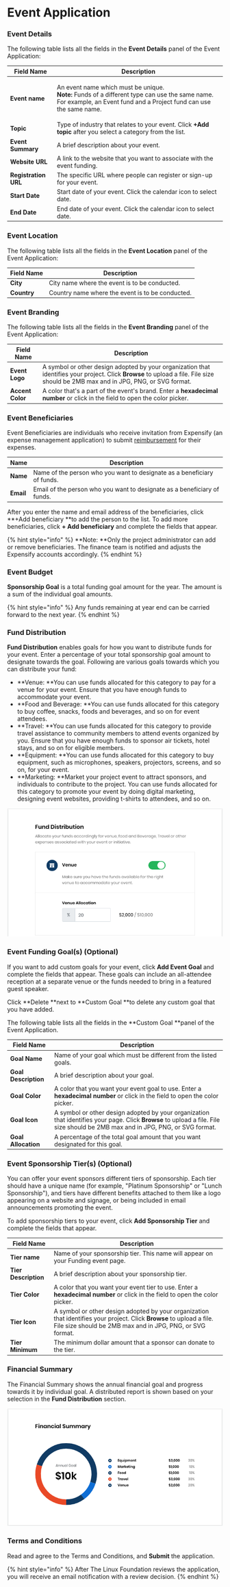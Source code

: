 # Event Application

### Event Details

The following table lists all the fields in the **Event Details** panel of the Event Application:

| Field Name           | Description                                                                                                                                                                                |
| -------------------- | ------------------------------------------------------------------------------------------------------------------------------------------------------------------------------------------ |
| **Event name**       | <p>An event name which must be unique.<br><strong>Note: </strong>Funds of a different type can use the same name. For example, an Event fund and a Project fund can use the same name.</p> |
| **Topic**            | Type of industry that relates to your event. Click **+Add topic**  after you select a category from the list.                                                                              |
| **Event Summary**    | A brief description about your event.                                                                                                                                                      |
| **Website URL**      | A link to the website that you want to associate with the event funding.                                                                                                                   |
| **Registration URL** | The specific URL where people can register or sign-up for your event.                                                                                                                      |
| **Start Date**       | Start date of your event. Click the calendar icon to select date.                                                                                                                          |
| **End Date**         | End date of your event. Click the calendar icon to select date.                                                                                                                            |

### Event Location

The following table lists all the fields in the **Event Location** panel of the Event Application:

| Field Name  | Description                                      |
| ----------- | ------------------------------------------------ |
| **City**    | City name where the event is to be conducted.    |
| **Country** | Country name where the event is to be conducted. |

### Event Branding

The following table lists all the fields in the **Event Branding** panel of the Event Application:

| Field Name       | Description                                                                                                                                                                        |
| ---------------- | ---------------------------------------------------------------------------------------------------------------------------------------------------------------------------------- |
| **Event Logo**   | A symbol or other design adopted by your organization that identifies your project. Click **Browse** to upload a file. File size should be 2MB max and in JPG, PNG, or SVG format. |
| **Accent Color** | A color that's a part of the event's brand. Enter a **hexadecimal number** or click in the field to open the color picker.                                                         |

### Event Beneficiaries

Event Beneficiaries are individuals who receive invitation from Expensify (an expense management application) to submit [reimbursement](get-reimbursed.md) for their expenses.

| Name      | Description                                                              |
| --------- | ------------------------------------------------------------------------ |
| **Name**  | Name of the person who you want to designate as a beneficiary of funds.  |
| **Email** | Email of the person who you want to designate as a beneficiary of funds. |

After you enter the name and email address of the beneficiaries, click **+Add beneficiary **to add the person to the list. To add more beneficiaries, click **+ Add beneficiary** and complete the fields that appear.

{% hint style="info" %}
**Note: **Only the project administrator can add or remove beneficiaries. The finance team is notified and adjusts the Expensify accounts accordingly.
{% endhint %}

### Event Budget

**Sponsorship Goal** is a total funding goal amount for the year. The amount is a sum of the individual goal amounts.

{% hint style="info" %}
Any funds remaining at year end can be carried forward to the next year.
{% endhint %}

### Fund Distribution

**Fund Distribution** enables goals for how you want to distribute funds for your event. Enter a percentage of your total sponsorship goal amount to designate towards the goal. Following are various goals towards which you can distribute your fund:

* **Venue: **You can use funds allocated for this category to pay for a venue for your event. Ensure that you have enough funds to accommodate your event.
* **Food and Beverage: **You can use funds allocated for this category to buy coffee, snacks, foods and beverages, and so on for event attendees.
* **Travel: **You can use funds allocated for this category to provide travel assistance to community members to attend events organized by you. Ensure that you have enough funds to sponsor air tickets, hotel stays, and so on for eligible members.
* **Equipment: **You can use funds allocated for this category to buy equipment, such as microphones, speakers, projectors, screens, and so on, for your event.
* **Marketing: **Market your project event to attract sponsors, and individuals to contribute to the project. You can use funds allocated for this category to promote your event by doing digital marketing, designing event websites, providing t-shirts to attendees, and so on.

![](../.gitbook/assets/7418636.png)

### Event Funding Goal(s) (Optional)

If you want to add custom goals for your event, click **Add Event Goal** and complete the fields that appear. These goals can include an all-attendee reception at a separate venue or the funds needed to bring in a featured guest speaker.

Click **Delete **next to **Custom Goal **to delete any custom goal that you have added.

The following table lists all the fields in the **Custom Goal **panel of the Event Application.

| Field Name           | Description                                                                                                                                                                     |
| -------------------- | ------------------------------------------------------------------------------------------------------------------------------------------------------------------------------- |
| **Goal Name**        | Name of your goal which must be different from the listed goals.                                                                                                                |
| **Goal Description** | A brief description about your goal.                                                                                                                                            |
| **Goal Color**       | A color that you want your event goal to use. Enter a **hexadecimal number** or click in the field to open the color picker.                                                    |
| **Goal Icon**        | A symbol or other design adopted by your organization that identifies your page. Click **Browse** to upload a file. File size should be 2MB max and in JPG, PNG, or SVG format. |
| **Goal Allocation**  | A percentage of the total goal amount that you want designated for this goal.                                                                                                   |

### Event Sponsorship Tier(s) (Optional)

You can offer your event sponsors different tiers of sponsorship. Each tier should have a unique name (for example, "Platinum Sponsorship" or "Lunch Sponsorship"), and tiers have different benefits attached to them like a logo appearing on a website and signage, or being included in email announcements promoting the event. 

To add sponsorship tiers to your event, click **Add Sponsorship Tier** and complete the fields that appear.

| Field Name           | Description                                                                                                                                                                        |
| -------------------- | ---------------------------------------------------------------------------------------------------------------------------------------------------------------------------------- |
| **Tier name**        | Name of your sponsorship tier. This name will appear on your Funding event page.                                                                                                   |
| **Tier Description** | A brief description about your sponsorship tier.                                                                                                                                   |
| **Tier Color**       | A color that you want your event tier to use. Enter a **hexadecimal number** or click in the field to open the color picker.                                                       |
| **Tier Icon**        | A symbol or other design adopted by your organization that identifies your project. Click **Browse** to upload a file. File size should be 2MB max and in JPG, PNG, or SVG format. |
| **Tier Minimum**     | The minimum dollar amount that a sponsor can donate to the tier.                                                                                                                   |

### Financial Summary

The Financial Summary shows the annual financial goal and progress towards it by individual goal. A distributed report is shown based on your selection in the **Fund Distribution** section. 

![](../.gitbook/assets/7418635.png)

### Terms and Conditions

Read and agree to the Terms and Conditions, and **Submit** the application.

{% hint style="info" %}
After The Linux Foundation reviews the application, you will receive an email notification with a review decision. 
{% endhint %}
